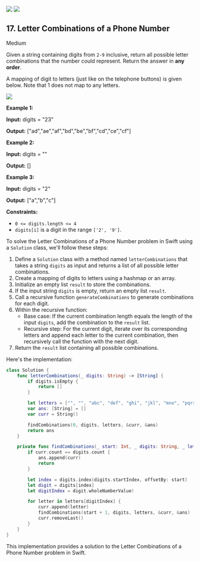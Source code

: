 [![](https://img.shields.io/github/stars/javadev/LeetCode-in-All?label=Stars&style=flat-square)](https://github.com/javadev/LeetCode-in-All)
[![](https://img.shields.io/github/forks/javadev/LeetCode-in-All?label=Fork%20me%20on%20GitHub%20&style=flat-square)](https://github.com/javadev/LeetCode-in-All/fork)

## 17\. Letter Combinations of a Phone Number

Medium

Given a string containing digits from `2-9` inclusive, return all possible letter combinations that the number could represent. Return the answer in **any order**.

A mapping of digit to letters (just like on the telephone buttons) is given below. Note that 1 does not map to any letters.

![](https://upload.wikimedia.org/wikipedia/commons/thumb/7/73/Telephone-keypad2.svg/200px-Telephone-keypad2.svg.png)

**Example 1:**

**Input:** digits = "23"

**Output:** ["ad","ae","af","bd","be","bf","cd","ce","cf"] 

**Example 2:**

**Input:** digits = ""

**Output:** [] 

**Example 3:**

**Input:** digits = "2"

**Output:** ["a","b","c"] 

**Constraints:**

*   `0 <= digits.length <= 4`
*   `digits[i]` is a digit in the range `['2', '9']`.

To solve the Letter Combinations of a Phone Number problem in Swift using a `Solution` class, we'll follow these steps:

1. Define a `Solution` class with a method named `letterCombinations` that takes a string `digits` as input and returns a list of all possible letter combinations.
2. Create a mapping of digits to letters using a hashmap or an array.
3. Initialize an empty list `result` to store the combinations.
4. If the input string `digits` is empty, return an empty list `result`.
5. Call a recursive function `generateCombinations` to generate combinations for each digit.
6. Within the recursive function:
   - Base case: If the current combination length equals the length of the input `digits`, add the combination to the `result` list.
   - Recursive step: For the current digit, iterate over its corresponding letters and append each letter to the current combination, then recursively call the function with the next digit.
7. Return the `result` list containing all possible combinations.

Here's the implementation:

```swift
class Solution {
    func letterCombinations(_ digits: String) -> [String] {
        if digits.isEmpty {
            return []
        }

        let letters = ["", "", "abc", "def", "ghi", "jkl", "mno", "pqrs", "tuv", "wxyz"]
        var ans: [String] = []
        var curr = String()

        findCombinations(0, digits, letters, &curr, &ans)
        return ans
    }

    private func findCombinations(_ start: Int, _ digits: String, _ letters: [String], _ curr: inout String, _ ans: inout [String]) {
        if curr.count == digits.count {
            ans.append(curr)
            return
        }

        let index = digits.index(digits.startIndex, offsetBy: start)
        let digit = digits[index]
        let digitIndex = digit.wholeNumberValue!

        for letter in letters[digitIndex] {
            curr.append(letter)
            findCombinations(start + 1, digits, letters, &curr, &ans)
            curr.removeLast()
        }
    }
}
```

This implementation provides a solution to the Letter Combinations of a Phone Number problem in Swift.